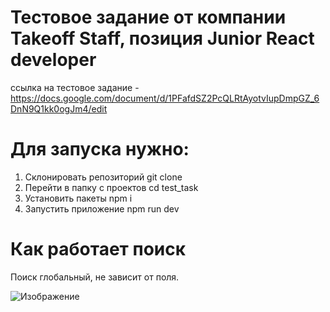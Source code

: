 # Тестовое задание от компании Takeoff Staff, позиция Junior React developer

ссылка на тестовое задание - https://docs.google.com/document/d/1PFafdSZ2PcQLRtAyotvIupDmpGZ_6DnN9Q1kk0ogJm4/edit

# Для запуcка нужно:

1. Склонировать репозиторий git clone
2. Перейти в папку с проектов cd test_task
3. Установить пакеты npm i
4. Запустить приложение npm run dev

# Как работает поиск

Поиск глобальный, не зависит от поля.

<img src="https://i.imgur.com/h9nqkac.png" alt="Изображение">
